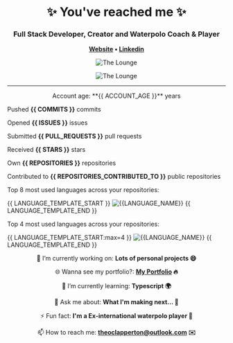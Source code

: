 
<h1 align="center">
	✨ You've reached me ✨
</h1>

<h3 align="center">
    Full Stack Developer, Creator and Waterpolo Coach & Player
</h3>

<p align="center">
	<strong>
		<a href="https://theoclapperton-portfolio.netlify.app/">Website</a>
		•
		<a href="https://www.linkedin.com/in/theoclapperton/">Linkedin</a>
	</strong>
</p>

<p align="center">
	<img
		alt="The Lounge"
		src="https://github-readme-stats.vercel.app/api?username=teobot&border_radius=25&show_icons=true">
</p>
<p align="center">
	<img
		alt="The Lounge"
		src="https://github-readme-stats.vercel.app/api/top-langs/?username=teobot&border_radius=25">
</p>

<hr/>

<p align="center">
  Account age: **{{ ACCOUNT_AGE }}** years

  Pushed **{{ COMMITS }}** commits

  Opened **{{ ISSUES }}** issues

  Submitted **{{ PULL_REQUESTS }}** pull requests

  Received **{{ STARS }}** stars

  Own **{{ REPOSITORIES }}** repositories

  Contributed to **{{ REPOSITORIES_CONTRIBUTED_TO }}** public repositories

  Top 8 most used languages across your repositories:

  {{ LANGUAGE_TEMPLATE_START }}
  ![{{LANGUAGE_NAME}}](https://img.shields.io/static/v1?style=flat-square&label=%E2%A0%80&color=555&labelColor={{LANGUAGE_COLOR:uri}}&message={{LANGUAGE_NAME:uri}}%EF%B8%B1{{LANGUAGE_PERCENT:uri}}%25)
  {{ LANGUAGE_TEMPLATE_END }}

  Top 4 most used languages across your repositories:

  {{ LANGUAGE_TEMPLATE_START:max=4 }}
  ![{{LANGUAGE_NAME}}](https://img.shields.io/static/v1?style=flat-square&label=%E2%A0%80&color=555&labelColor={{LANGUAGE_COLOR:uri}}&message={{LANGUAGE_NAME:uri}}%EF%B8%B1{{LANGUAGE_PERCENT:uri}}%25)
  {{ LANGUAGE_TEMPLATE_END }}
</p>

<p align="center">🔭 I’m currently working on: <b>Lots of personal projects 😄</b></p>
<p align="center">🌐 Wanna see my portfolio?: <b><a href="https://theoclapperton-portfolio.netlify.app/">My Portfolio</a> 🔥</b></p>
<p align="center">🌱 I’m currently learning: <b>Typescript 🌍</b></p>
<p align="center">💬 Ask me about: <b>What I'm making next... 🥰</b></p>
<p align="center">⚡ Fun fact: <b>I'm a Ex-international waterpolo player 🤽</b></p>
<p align="center">📫 How to reach me: <b><a href="mailto:theoclapperton@outlook.com">theoclapperton@outlook.com</a> ✉️</b></p>
